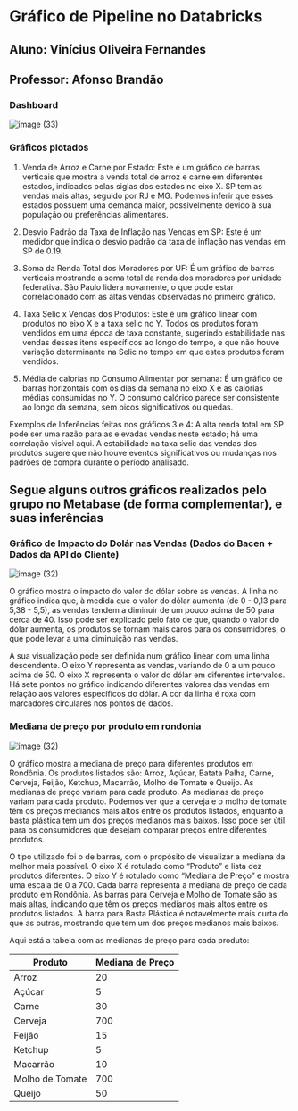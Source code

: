 # Gráfico de Pipeline no Databricks

## Aluno: Vinícius Oliveira Fernandes
## Professor: Afonso Brandão 

### Dashboard

![image (33)](https://github.com/Vfernandes1/teste_de_hipotese_automatico_M-C_Solutions/assets/99264567/c83629cf-9c9e-47d3-9f6c-da1323f4f422)

### Gráficos plotados

1. Venda de Arroz e Carne por Estado: Este é um gráfico de barras verticais que mostra a venda total de arroz e carne em diferentes estados, indicados pelas siglas dos estados no eixo X. SP tem as vendas mais altas, seguido por RJ e MG. Podemos inferir que esses estados possuem uma demanda maior, possivelmente devido à sua população ou preferências alimentares.

2. Desvio Padrão da Taxa de Inflação nas Vendas em SP: Este é um medidor que indica o desvio padrão da taxa de inflação nas vendas em SP de 0.19.

3. Soma da Renda Total dos Moradores por UF: É um gráfico de barras verticais mostrando a soma total da renda dos moradores por unidade federativa. São Paulo lidera novamente, o que pode estar correlacionado com as altas vendas observadas no primeiro gráfico.

4. Taxa Selic x Vendas dos Produtos: Este é um gráfico linear com produtos no eixo X e a taxa selic no Y. Todos os produtos foram vendidos em uma época de taxa constante, sugerindo estabilidade nas vendas desses itens específicos ao longo do tempo, e que não houve variação determinante na Selic no tempo em que estes produtos foram vendidos.

5. Média de calorias no Consumo Alimentar por semana: É um gráfico de barras horizontais com os dias da semana no eixo X e as calorias médias consumidas no Y. O consumo calórico parece ser consistente ao longo da semana, sem picos significativos ou quedas.

Exemplos de Inferências feitas nos gráficos 3 e 4: A alta renda total em SP pode ser uma razão para as elevadas vendas neste estado; há uma correlação visível aqui. A estabilidade na taxa selic das vendas dos produtos sugere que não houve eventos significativos ou mudanças nos padrões de compra durante o período analisado.

## Segue alguns outros gráficos realizados pelo grupo no Metabase (de forma complementar), e suas inferências

### Gráfico de Impacto do Dolár nas Vendas (Dados do Bacen + Dados da API do Cliente)

![image (32)](https://github.com/Vfernandes1/teste_de_hipotese_automatico_M-C_Solutions/assets/99264567/f2457912-2faa-4bbf-ae07-4c362f19d556)

O gráfico mostra o impacto do valor do dólar sobre as vendas. A linha no gráfico indica que, à medida que o valor do dólar aumenta (de 0 - 0,13 para 5,38 - 5,5), as vendas tendem a diminuir de um pouco acima de 50 para cerca de 40. Isso pode ser explicado pelo fato de que, quando o valor do dólar aumenta, os produtos se tornam mais caros para os consumidores, o que pode levar a uma diminuição nas vendas.

A sua visualização pode ser definida num gráfico linear com uma linha descendente. O eixo Y representa as vendas, variando de 0 a um pouco acima de 50. O eixo X representa o valor do dólar em diferentes intervalos. Há sete pontos no gráfico indicando diferentes valores das vendas em relação aos valores específicos do dólar. A cor da linha é roxa com marcadores circulares nos pontos de dados.

### Mediana de preço por produto em rondonia

![image (32)](https://github.com/Vfernandes1/teste_de_hipotese_automatico_M-C_Solutions/assets/99264567/f64c5602-8ed0-4f84-9d12-713e4fc49541)

O gráfico mostra a mediana de preço para diferentes produtos em Rondônia. Os produtos listados são: Arroz, Açúcar, Batata Palha, Carne, Cerveja, Feijão, Ketchup, Macarrão, Molho de Tomate e Queijo. As medianas de preço variam para cada produto. As medianas de preço variam para cada produto. Podemos ver que a cerveja e o molho de tomate têm os preços medianos mais altos entre os produtos listados, enquanto a basta plástica tem um dos preços medianos mais baixos. Isso pode ser útil para os consumidores que desejam comparar preços entre diferentes produtos.

O tipo utilizado foi o de barras, com o propósito de visualizar a mediana da melhor mais possível. O eixo X é rotulado como “Produto” e lista dez produtos diferentes. O eixo Y é rotulado como “Mediana de Preço” e mostra uma escala de 0 a 700. Cada barra representa a mediana de preço de cada produto em Rondônia. As barras para Cerveja e Molho de Tomate são as mais altas, indicando que têm os preços medianos mais altos entre os produtos listados. A barra para Basta Plástica é notavelmente mais curta do que as outras, mostrando que tem um dos preços medianos mais baixos.

Aqui está a tabela com as medianas de preço para cada produto:

| Produto          | Mediana de Preço |
|-------------------|-------------------|
| Arroz             | 20                |
| Açúcar            | 5                 |
| Carne             | 30                |
| Cerveja           | 700               |
| Feijão            | 15                |
| Ketchup           | 5                 |
| Macarrão          | 10                |
| Molho de Tomate   | 700               |
| Queijo            | 50                |
